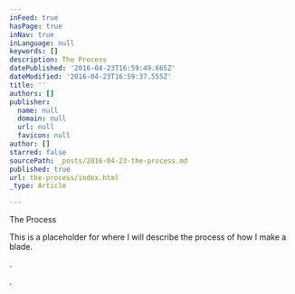 ```yaml
---
inFeed: true
hasPage: true
inNav: true
inLanguage: null
keywords: []
description: The Process
datePublished: '2016-04-23T16:59:49.665Z'
dateModified: '2016-04-23T16:59:37.555Z'
title: ''
authors: []
publisher:
  name: null
  domain: null
  url: null
  favicon: null
author: []
starred: false
sourcePath: _posts/2016-04-23-the-process.md
published: true
url: the-process/index.html
_type: Article

---
```

The Process

This is a placeholder for where I will describe the process of how I make a blade.

.

.